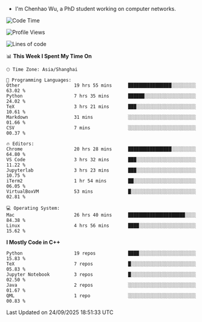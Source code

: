 - I'm Chenhao Wu, a PhD student working on computer networks.

<!--START_SECTION:waka-->
![Code Time](http://img.shields.io/badge/Code%20Time-930%20hrs%2023%20mins-blue)

![Profile Views](http://img.shields.io/badge/Profile%20Views-0-blue)

![Lines of code](https://img.shields.io/badge/From%20Hello%20World%20I%27ve%20Written-12.4%20million%20lines%20of%20code-blue)

📊 **This Week I Spent My Time On** 

```text
🕑︎ Time Zone: Asia/Shanghai

💬 Programming Languages: 
Other                    19 hrs 55 mins      ████████████████░░░░░░░░░   63.02 % 
Python                   7 hrs 35 mins       ██████░░░░░░░░░░░░░░░░░░░   24.02 % 
TeX                      3 hrs 21 mins       ███░░░░░░░░░░░░░░░░░░░░░░   10.61 % 
Markdown                 31 mins             ░░░░░░░░░░░░░░░░░░░░░░░░░   01.66 % 
CSV                      7 mins              ░░░░░░░░░░░░░░░░░░░░░░░░░   00.37 % 

🔥 Editors: 
Chrome                   20 hrs 28 mins      ████████████████░░░░░░░░░   64.80 % 
VS Code                  3 hrs 32 mins       ███░░░░░░░░░░░░░░░░░░░░░░   11.22 % 
Jupyterlab               3 hrs 23 mins       ███░░░░░░░░░░░░░░░░░░░░░░   10.75 % 
iTerm2                   1 hr 54 mins        ██░░░░░░░░░░░░░░░░░░░░░░░   06.05 % 
VirtualBoxVM             53 mins             █░░░░░░░░░░░░░░░░░░░░░░░░   02.81 % 

💻 Operating System: 
Mac                      26 hrs 40 mins      █████████████████████░░░░   84.38 % 
Linux                    4 hrs 56 mins       ████░░░░░░░░░░░░░░░░░░░░░   15.62 % 
```

**I Mostly Code in C++** 

```text
Python                   19 repos            ████░░░░░░░░░░░░░░░░░░░░░   15.83 % 
TeX                      7 repos             █░░░░░░░░░░░░░░░░░░░░░░░░   05.83 % 
Jupyter Notebook         3 repos             █░░░░░░░░░░░░░░░░░░░░░░░░   02.50 % 
Java                     2 repos             ░░░░░░░░░░░░░░░░░░░░░░░░░   01.67 % 
QML                      1 repo              ░░░░░░░░░░░░░░░░░░░░░░░░░   00.83 % 
```




 Last Updated on 24/09/2025 18:51:33 UTC
<!--END_SECTION:waka-->

